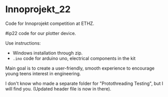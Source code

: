# Innoprojekt_22
Code for Innoprojekt competition at ETHZ.

#ip22 code for our plotter device.

Use instructions: 
- Windows installation through zip.
- `.ino` code for arduino uno, electrical components in the kit

Main goal is to create a user-friendly, smooth experience to encourage young teens interest in engineering.

I don't know who made a separate folder for "Protothreading Testing", but I will find you. (Updated header file is now in there).